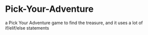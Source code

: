 # Pick-Your-Adventure
a Pick Your Adventure game to find the treasure, and it uses a lot of if/elif/else statements
